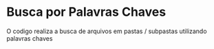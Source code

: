 # Busca por Palavras Chaves

O codigo realiza a busca de arquivos em pastas / subpastas utilizando palavras chaves
